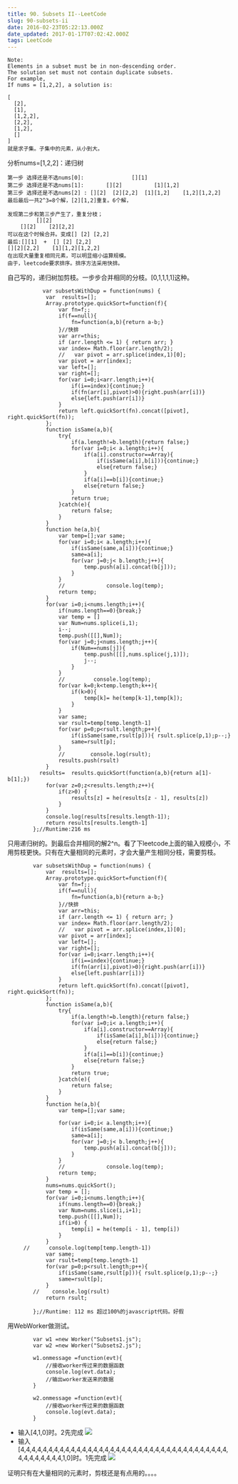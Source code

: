 ```yaml
---
title: 90. Subsets II--LeetCode
slug: 90-subsets-ii
date: 2016-02-23T05:22:13.000Z
date_updated: 2017-01-17T07:02:42.000Z
tags: LeetCode
---
```


    
    Note:
    Elements in a subset must be in non-descending order.
    The solution set must not contain duplicate subsets.
    For example,
    If nums = [1,2,2], a solution is:
    
    [
      [2],
      [1],
      [1,2,2],
      [2,2],
      [1,2],
      []
    ]
    就是求子集。子集中的元素，从小到大。
    

分析nums=[1,2,2]：递归树

    第一步 选择还是不选nums[0]:               [][1]
    第二步 选择还是不选nums[1]:       [][2]          [1][1,2]
    第三步 选择还是不选nums[2] : [][2]  [2][2,2]  [1][1,2]    [1,2][1,2,2] 
    最后最后一共2^3=8个解，[2][1,2]重复。6个解，
    
    发现第二步和第三步产生了，重复分枝；
             [][2]
        [][2]    [2][2,2] 
    可以在这个时候合并。变成[] [2] [2,2]
    最后:[][1]  +  [] [2] [2,2]
    [][2][2,2]    [1][1,2][1,2,2]
    在出现大量重复相同元素，可以明显缩小运算规模。
    由于，leetcode要求排序。排序方法采用快排。
    

自己写的，递归树加剪枝。一步步合并相同的分枝。[0,1,1,1,1]这种。

               var subsetsWithDup = function(nums) {
                var  results=[];
                Array.prototype.quickSort=function(f){
                    var fn=f;;
                    if(f==null){
                        fn=function(a,b){return a-b;}
                    }//快排
                    var arr=this;
                    if (arr.length <= 1) { return arr; }
                    var index= Math.floor(arr.length/2);
                    //   var pivot = arr.splice(index,1)[0];
                    var pivot = arr[index];
                    var left=[];
                    var right=[];
                    for(var i=0;i<arr.length;i++){
                        if(i==index){continue;}
                        if(fn(arr[i],pivot)>0){right.push(arr[i])}
                        else{left.push(arr[i])}
                    }
                    return left.quickSort(fn).concat([pivot], right.quickSort(fn));
                };
                function isSame(a,b){
                    try{
                        if(a.length!=b.length){return false;}
                        for(var i=0;i< a.length;i++){
                            if(a[i].constructor==Array){
                                if(isSame(a[i],b[i])){continue;}
                                else{return false;}
                            }
                            if(a[i]==b[i]){continue;}
                            else{return false;}
                        }
                        return true;
                    }catch(e){
                        return false;
                    }
                }
                function he(a,b){
                    var temp=[];var same;
                    for(var i=0;i< a.length;i++){
                        if(isSame(same,a[i])){continue;}
                        same=a[i];
                        for(var j=0;j< b.length;j++){
                            temp.push(a[i].concat(b[j]));
                        }
                    }
                    //             console.log(temp);
                    return temp;
                }
                for(var i=0;i<nums.length;i++){
                    if(nums.length==0){break;}
                    var temp = []
                    var Num=nums.splice(i,1);
                    i--;
                    temp.push([[],Num]);
                    for(var j=0;j<nums.length;j++){
                        if(Num==nums[j]){
                            temp.push([[],nums.splice(j,1)]);
                            j--;
                        }
                    }
                    //         console.log(temp);
                    for(var k=0;k<temp.length;k++){
                        if(k>0){
                            temp[k]= he(temp[k-1],temp[k]);
                        }
                    }
                    var same;
                    var rsult=temp[temp.length-1]
                    for(var p=0;p<rsult.length;p++){
                        if(isSame(same,rsult[p])){ rsult.splice(p,1);p--;}
                        same=rsult[p];
                    }
                    //        console.log(rsult);
                    results.push(rsult)
                }
              results=  results.quickSort(function(a,b){return a[1]-b[1];})
                for(var z=0;z<results.length;z++){
                    if(z>0) {
                        results[z] = he(results[z - 1], results[z])
                    }
                }
                console.log(results[results.length-1]);
                return results[results.length-1]
            };//Runtime:216 ms
    

只用递归树的。到最后合并相同的解2^n。看了下leetcode上面的输入规模小，不用剪枝更快。只有在大量相同的元素时，才会大量产生相同分枝，需要剪枝。

            var subsetsWithDup = function(nums) {
                var  results=[];
                Array.prototype.quickSort=function(f){
                    var fn=f;;
                    if(f==null){
                        fn=function(a,b){return a-b;}
                    }//快排
                    var arr=this;
                    if (arr.length <= 1) { return arr; }
                    var index= Math.floor(arr.length/2);
                    //   var pivot = arr.splice(index,1)[0];
                    var pivot = arr[index];
                    var left=[];
                    var right=[];
                    for(var i=0;i<arr.length;i++){
                        if(i==index){continue;}
                        if(fn(arr[i],pivot)>0){right.push(arr[i])}
                        else{left.push(arr[i])}
                    }
                    return left.quickSort(fn).concat([pivot], right.quickSort(fn));
                };
                function isSame(a,b){
                    try{
                        if(a.length!=b.length){return false;}
                        for(var i=0;i< a.length;i++){
                            if(a[i].constructor==Array){
                                if(isSame(a[i],b[i])){continue;}
                                else{return false;}
                            }
                            if(a[i]==b[i]){continue;}
                            else{return false;}
                        }
                        return true;
                    }catch(e){
                        return false;
                    }
                }
                function he(a,b){
                    var temp=[];var same;
    
                    for(var i=0;i< a.length;i++){
                        if(isSame(same,a[i])){continue;}
                        same=a[i];
                        for(var j=0;j< b.length;j++){
                            temp.push(a[i].concat(b[j]));
                        }
                    }
                    //             console.log(temp);
                    return temp;
                }
                nums=nums.quickSort();
                var temp = [];
                for(var i=0;i<nums.length;i++){
                    if(nums.length==0){break;}
                    var Num=nums.slice(i,i+1);
                    temp.push([[],Num]);
                    if(i>0) {
                        temp[i] = he(temp[i - 1], temp[i])
                    }
                }
         //      console.log(temp[temp.length-1])
                var same;
                var rsult=temp[temp.length-1]
                for(var p=0;p<rsult.length;p++){
                    if(isSame(same,rsult[p])){ rsult.splice(p,1);p--;}
                    same=rsult[p];
                }
            //    console.log(rsult)
                return rsult;
    
            };//Runtime: 112 ms 超过100%的javascript代码。好假
    

用WebWorker做测试。

            var w1 =new Worker("Subsets1.js");
            var w2 =new Worker("Subsets2.js");
    
            w1.onmessage =function(evt){
                //接收worker传过来的数据函数
                console.log(evt.data);
                //输出worker发送来的数据
            }
    
            w2.onmessage =function(evt){
                //接收worker传过来的数据函数
                console.log(evt.data);
            }
    
    

- 输入[4,1,0]时。2先完成
![](/source/images/2016/02/YS-6P0_KOC-JBWOS-5VP-Y6.png)
- 输入[4,4,4,4,4,4,4,4,4,4,4,4,4,4,4,4,4,4,4,4,4,4,4,4,4,4,4,4,4,4,4,4,4,4,4,4,4,4,4,4,4,4,4,4,4,1,0]时。1先完成
![](/source/images/2016/02/KY3_6Y-DBP-6--ZZCGBDWJ8.png)

证明只有在大量相同的元素时，剪枝还是有点用的。。。。
